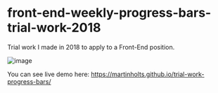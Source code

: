 # front-end-weekly-progress-bars-trial-work-2018

Trial work I made in 2018 to apply to a Front-End position.

![image](https://github.com/MartinHolts/front-end-weekly-progress-bars-trial-work/assets/16961661/e357fbb4-7c21-4edc-8955-85c429da92d2)
 
You can see live demo here:
https://martinholts.github.io/trial-work-progress-bars/
